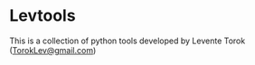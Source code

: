 # Levtools

This is a collection of python tools developed by Levente Torok (TorokLev@gmail.com)



